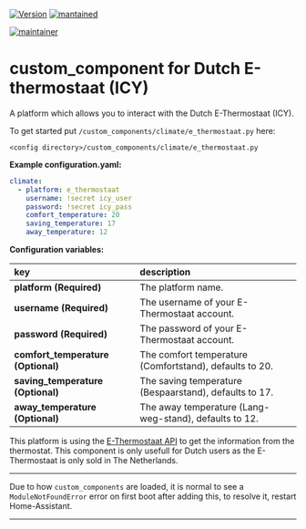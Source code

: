 [![Version](https://img.shields.io/badge/version-0.2.0-green.svg?style=for-the-badge)](#) [![mantained](https://img.shields.io/maintenance/yes/2019.svg?style=for-the-badge)](#)

[![maintainer](https://img.shields.io/badge/maintainer-%20%40gerard33-blue.svg?style=for-the-badge)](#)

# custom_component for Dutch E-thermostaat (ICY)
A platform which allows you to interact with the Dutch E-Thermostaat (ICY).

To get started put `/custom_components/climate/e_thermostaat.py` here:

`<config directory>/custom_components/climate/e_thermostaat.py`  
  
**Example configuration.yaml:**

```yaml
climate:
  - platform: e_thermostaat
    username: !secret icy_user
    password: !secret icy_pass
    comfort_temperature: 20
    saving_temperature: 17
    away_temperature: 12
```

**Configuration variables:**  
  
key | description  
:--- | :---  
**platform (Required)** | The platform name.
**username (Required)** | The username of your E-Thermostaat account.
**password (Required)** | The password of your E-Thermostaat account.
**comfort_temperature (Optional)** | The comfort temperature (Comfortstand), defaults to 20.  
**saving_temperature (Optional)** | The saving temperature (Bespaarstand), defaults to 17.  
**away_temperature (Optional)** | The away temperature (Lang-weg-stand), defaults to 12.  


This platform is using the [E-Thermostaat API](https://www.e-thermostaat.nl/) to get the information from the thermostat.
This component is only usefull for Dutch users as the E-Thermostaat is only sold in The Netherlands.
  
***
Due to how `custom_components` are loaded, it is normal to see a `ModuleNotFoundError` error on first boot after adding this, to resolve it, restart Home-Assistant.

***
